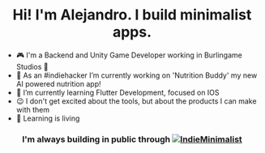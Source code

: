 <h1 align="center">Hi! I'm Alejandro. I build minimalist apps.</h1>

- :video_game: I'm a Backend and Unity Game Developer working in Burlingame Studios :hibiscus:
- :rocket: As an #indiehacker I’m currently working on 'Nutrition Buddy' my new AI powered nutrition app!
- 🌱 I’m currently learning Flutter Development, focused on IOS
- :wink: I don't get excited about the tools, but about the products I can make with them
- :book: Learning is living

<h3 align="center">I'm always building in public through <a href="https://twitter.com/intent/follow?screen_name=IndieMinimalist" target="blank" style="padding-top: 15px;"><img src="https://img.shields.io/twitter/follow/IndieMinimalist?label=%40IndieMinimalist" alt="IndieMinimalist"/></a></h3>
